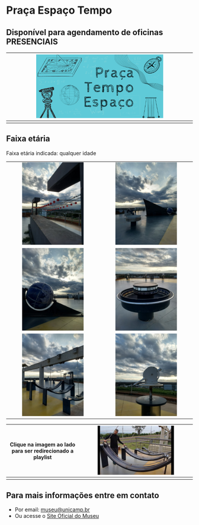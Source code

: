# Praça Espaço Tempo

## Disponível para agendamento de oficinas PRESENCIAIS


|<img src="praca.png" width="70%" height="70%"> |
|:-------:|
||

## Faixa etária
Faixa etária indicada: qualquer idade

|||
|:------:|:------:|
|<img src="9db039e9-7fc1-47d7-bcdc-7c793627063a.jfif" width="70%" height="70%">|<img src="d272468c-bd03-4312-8c36-559411cbfa1f.jfif" width="70%" height="70%">|
|<img src="d6c73f73-886e-4c3f-9eba-7dc7e5b5a5ee.jfif" width="70%" height="70%">|<img src="d9bea219-786d-4522-8124-a1f4b6bcdce9.jfif" width="70%" height="70%">|
|<img src="40e2ce25-240b-4013-9c4c-1cd1e1217b22.jfif" width="70%" height="70%">|<img src="5a5acc45-275d-46ad-9fd8-61c5aab9ba75.jfif" width="70%" height="70%">|

|Clique na imagem ao lado para ser redirecionado a playlist|[<img src="praca2.jpg" width="70%" height="70%">]( https://youtube.com/playlist?list=PL7FkgJrOVo2Y4Sl8bfdBIRBBsKjSRTtAJ) |
|:----:|:-----:|
|||

## Para mais informações entre em contato

* Por email: museu@unicamp.br
* Ou acesse o [Site Oficial do Museu](https://www.mc.unicamp.br/visite)
